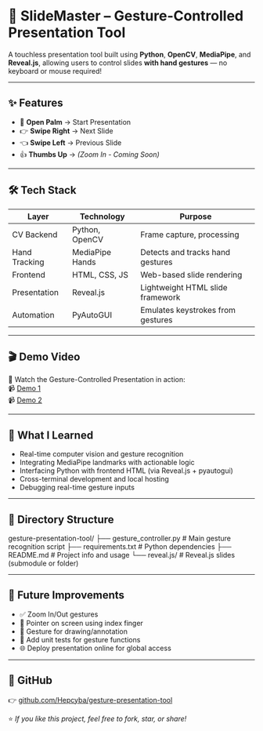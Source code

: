 # 🎯 SlideMaster – Gesture-Controlled Presentation Tool

A touchless presentation tool built using **Python**, **OpenCV**, **MediaPipe**, and **Reveal.js**, allowing users to control slides **with hand gestures** — no keyboard or mouse required!

---

## ✨ Features

- 👋 **Open Palm** → Start Presentation  
- 👉 **Swipe Right** → Next Slide  
- 👈 **Swipe Left** → Previous Slide  
- 👍 **Thumbs Up** → *(Zoom In - Coming Soon)*  

---

## 🛠️ Tech Stack

| Layer         | Technology       | Purpose                           |
|---------------|------------------|------------------------------------|
| CV Backend    | Python, OpenCV   | Frame capture, processing          |
| Hand Tracking | MediaPipe Hands  | Detects and tracks hand gestures   |
| Frontend      | HTML, CSS, JS    | Web-based slide rendering          |
| Presentation  | Reveal.js        | Lightweight HTML slide framework   |
| Automation    | PyAutoGUI        | Emulates keystrokes from gestures  |

---

## 🎬 Demo Video

🎥 Watch the Gesture-Controlled Presentation in action:  
📹 [Demo 1](https://drive.google.com/file/d/1zk329NhBwfnz9MHGpokI24psfGmvtEha/view?usp=drive_link)  
📹 [Demo 2](https://drive.google.com/file/d/15G-43sry-1W-SiO9YR9YUzP6DgC68j1D/view?usp=drive_link)

---

## 🧠 What I Learned

- Real-time computer vision and gesture recognition  
- Integrating MediaPipe landmarks with actionable logic  
- Interfacing Python with frontend HTML (via Reveal.js + pyautogui)  
- Cross-terminal development and local hosting  
- Debugging real-time gesture inputs  

---

## 📁 Directory Structure
gesture-presentation-tool/
├── gesture_controller.py # Main gesture recognition script
├── requirements.txt # Python dependencies
├── README.md # Project info and usage
└── reveal.js/ # Reveal.js slides (submodule or folder)

---

## 📌 Future Improvements

- ✅ Zoom In/Out gestures  
- 🧭 Pointer on screen using index finger  
- 🎯 Gesture for drawing/annotation  
- 🧪 Add unit tests for gesture functions  
- 🌐 Deploy presentation online for global access  

---

## 🔗 GitHub

👉 [github.com/Hepcyba/gesture-presentation-tool](https://github.com/Hepcyba/gesture-presentation-tool)

⭐ *If you like this project, feel free to fork, star, or share!*  
